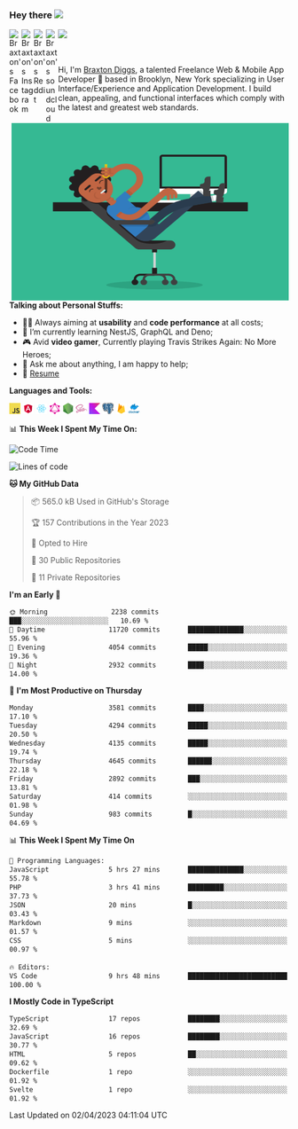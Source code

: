 ### Hey there <img src="https://media.giphy.com/media/hvRJCLFzcasrR4ia7z/giphy.gif" width="25">
<a href="https://www.facebook.com/BiggDiggz">
  <img align="left" alt="Braxton's Facebook" width="22px" src="https://cdn.jsdelivr.net/npm/simple-icons@v3/icons/facebook.svg" />
</a>
<a href="http://instagram.com/biggdiggz">
  <img align="left" alt="Braxton's Instagram" width="22px" src="https://cdn.jsdelivr.net/npm/simple-icons@v3/icons/instagram.svg" />
</a>
<a href="https://reddit.com/user/BiggDiggz/">
  <img align="left" alt="Braxton's Reddit" width="22px" src="https://cdn.jsdelivr.net/npm/simple-icons@v3/icons/reddit.svg" />
</a>
<a href="https://soundcloud.com/braxton-diggs">
  <img align="left" alt="Braxton's soundcloud" width="22px" src="https://cdn.jsdelivr.net/npm/simple-icons@v3/icons/soundcloud.svg" />
</a>

![](https://visitor-badge.glitch.me/badge?page_id=braxtondiggs.braxtondiggs)

<br />

Hi, I'm [Braxton Diggs](https://braxtondiggs.com/), a talented Freelance Web & Mobile App Developer 🚀 based in Brooklyn, New York specializing in User Interface/Experience and Application Development. I build clean, appealing, and functional interfaces which comply with the latest and greatest web standards.

  <img align="right" alt="GIF" src="https://github.com/braxtondiggs/braxtondiggs/blob/master/coder.gif?raw=true" width="500" height="320" />
  
**Talking about Personal Stuffs:**

- 🧑‍💻 Always aiming at **usability** and **code performance** at all costs;
- 🌱 I’m currently learning NestJS, GraphQL and Deno;
- 🎮 Avid **video gamer**, Currently playing Travis Strikes Again: No More Heroes;
- 💬 Ask me about anything, I am happy to help;
- 📝 [Resume](https://braxtondiggs.com/assets/resume/braxton-diggs.pdf)

**Languages and Tools:**  

<code><img height="20" src="https://raw.githubusercontent.com/github/explore/80688e429a7d4ef2fca1e82350fe8e3517d3494d/topics/javascript/javascript.png"></code>
<code><img height="20" src="https://raw.githubusercontent.com/github/explore/80688e429a7d4ef2fca1e82350fe8e3517d3494d/topics/angular/angular.png"></code>
<code><img height="20" src="https://raw.githubusercontent.com/github/explore/80688e429a7d4ef2fca1e82350fe8e3517d3494d/topics/react/react.png"></code>
<code><img height="20" src="https://raw.githubusercontent.com/github/explore/5c058a388828bb5fde0bcafd4bc867b5bb3f26f3/topics/graphql/graphql.png"></code>
<code><img height="20" src="https://raw.githubusercontent.com/github/explore/80688e429a7d4ef2fca1e82350fe8e3517d3494d/topics/nodejs/nodejs.png"></code>
<code><img height="20" src="https://raw.githubusercontent.com/github/explore/80688e429a7d4ef2fca1e82350fe8e3517d3494d/topics/sass/sass.png"></code>
<code><img height="20" src="https://raw.githubusercontent.com/github/explore/80688e429a7d4ef2fca1e82350fe8e3517d3494d/topics/kotlin/kotlin.png"></code>
<code><img height="20" src="https://raw.githubusercontent.com/github/explore/80688e429a7d4ef2fca1e82350fe8e3517d3494d/topics/postgresql/postgresql.png"></code>
<code><img height="20" src="https://raw.githubusercontent.com/github/explore/80688e429a7d4ef2fca1e82350fe8e3517d3494d/topics/firebase/firebase.png"></code>
<code><img height="20" src="https://raw.githubusercontent.com/github/explore/80688e429a7d4ef2fca1e82350fe8e3517d3494d/topics/docker/docker.png"></code>

📊 **This Week I Spent My Time On:**
<!--START_SECTION:waka-->
![Code Time](http://img.shields.io/badge/Code%20Time-5%2C326%20hrs%2050%20mins-blue)

![Lines of code](https://img.shields.io/badge/From%20Hello%20World%20I%27ve%20Written-37.9%20million%20lines%20of%20code-blue)

**🐱 My GitHub Data** 

> 📦 565.0 kB Used in GitHub's Storage 
 > 
> 🏆 157 Contributions in the Year 2023
 > 
> 💼 Opted to Hire
 > 
> 📜 30 Public Repositories 
 > 
> 🔑 11 Private Repositories 
 > 
**I'm an Early 🐤** 

```text
🌞 Morning                2238 commits        ███░░░░░░░░░░░░░░░░░░░░░░   10.69 % 
🌆 Daytime                11720 commits       ██████████████░░░░░░░░░░░   55.96 % 
🌃 Evening                4054 commits        █████░░░░░░░░░░░░░░░░░░░░   19.36 % 
🌙 Night                  2932 commits        ████░░░░░░░░░░░░░░░░░░░░░   14.00 % 
```
📅 **I'm Most Productive on Thursday** 

```text
Monday                   3581 commits        ████░░░░░░░░░░░░░░░░░░░░░   17.10 % 
Tuesday                  4294 commits        █████░░░░░░░░░░░░░░░░░░░░   20.50 % 
Wednesday                4135 commits        █████░░░░░░░░░░░░░░░░░░░░   19.74 % 
Thursday                 4645 commits        ██████░░░░░░░░░░░░░░░░░░░   22.18 % 
Friday                   2892 commits        ███░░░░░░░░░░░░░░░░░░░░░░   13.81 % 
Saturday                 414 commits         ░░░░░░░░░░░░░░░░░░░░░░░░░   01.98 % 
Sunday                   983 commits         █░░░░░░░░░░░░░░░░░░░░░░░░   04.69 % 
```


📊 **This Week I Spent My Time On** 

```text
💬 Programming Languages: 
JavaScript               5 hrs 27 mins       ██████████████░░░░░░░░░░░   55.78 % 
PHP                      3 hrs 41 mins       █████████░░░░░░░░░░░░░░░░   37.73 % 
JSON                     20 mins             █░░░░░░░░░░░░░░░░░░░░░░░░   03.43 % 
Markdown                 9 mins              ░░░░░░░░░░░░░░░░░░░░░░░░░   01.57 % 
CSS                      5 mins              ░░░░░░░░░░░░░░░░░░░░░░░░░   00.97 % 

🔥 Editors: 
VS Code                  9 hrs 48 mins       █████████████████████████   100.00 % 
```

**I Mostly Code in TypeScript** 

```text
TypeScript               17 repos            ████████░░░░░░░░░░░░░░░░░   32.69 % 
JavaScript               16 repos            ████████░░░░░░░░░░░░░░░░░   30.77 % 
HTML                     5 repos             ██░░░░░░░░░░░░░░░░░░░░░░░   09.62 % 
Dockerfile               1 repo              ░░░░░░░░░░░░░░░░░░░░░░░░░   01.92 % 
Svelte                   1 repo              ░░░░░░░░░░░░░░░░░░░░░░░░░   01.92 % 
```




 Last Updated on 02/04/2023 04:11:04 UTC
<!--END_SECTION:waka-->
